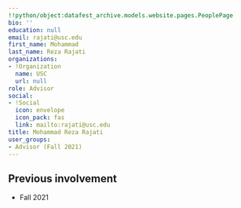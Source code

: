 ```yaml
---
!!python/object:datafest_archive.models.website.pages.PeoplePage
bio: ''
education: null
email: rajati@usc.edu
first_name: Mohammad
last_name: Reza Rajati
organizations:
- !Organization
  name: USC
  url: null
role: Advisor
social:
- !Social
  icon: envelope
  icon_pack: fas
  link: mailto:rajati@usc.edu
title: Mohammad Reza Rajati
user_groups:
- Advisor (Fall 2021)
---
```


## Previous involvement

* Fall 2021